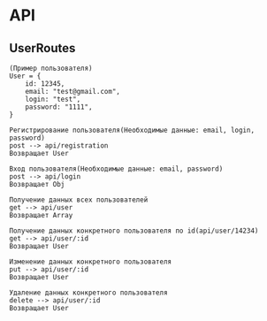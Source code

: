 # API
## UserRoutes
    (Пример пользователя)
    User = {
        id: 12345,
        email: "test@gmail.com",
        login: "test",
        password: "1111",
    }
    
    Регистрирование пользователя(Необходимые данные: email, login, password)
    post --> api/registration
    Возвращает User
    
    Вход пользователя(Необходимые данные: email, password)
    post --> api/login
    Возвращает Obj
    
    Получение данных всех пользователей
    get --> api/user
    Возвращает Array
    
    Получение данных конкретного пользователя по id(api/user/14234)
    get --> api/user/:id
    Возвращает User
    
    Изменение данных конкретного пользователя
    put --> api/user/:id
    Возвращает User
    
    Удаление данных конкретного пользователя
    delete --> api/user/:id
    Возвращает User
